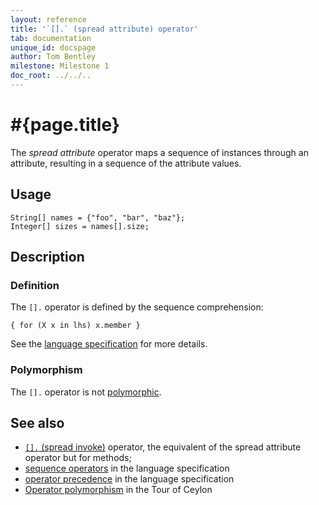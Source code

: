 ```yaml
---
layout: reference
title: '`[].` (spread attribute) operator'
tab: documentation
unique_id: docspage
author: Tom Bentley
milestone: Milestone 1
doc_root: ../../..
---
```


# #{page.title}

The *spread attribute* operator maps a sequence of instances through an 
attribute, resulting in a sequence of the attribute values.

## Usage 

    String[] names = {"foo", "bar", "baz"};
    Integer[] sizes = names[].size;

## Description

### Definition

The `[].` operator is defined by the sequence comprehension:

<!-- check:none -->
    { for (X x in lhs) x.member }

See the [language specification](#{page.doc_root}/#{site.urls.spec_relative}#listmap) for 
more details.

### Polymorphism

The `[].` operator is not [polymorphic](#{page.doc_root}/reference/operator/operator-polymorphism). 

## See also

* [`[].` (spread invoke)](../spread-invoke) operator, the equivalent of the 
  spread attribute operator but for methods;
* [sequence operators](#{page.doc_root}/#{site.urls.spec_relative}#listmap) in the 
  language specification
* [operator precedence](#{page.doc_root}/#{site.urls.spec_relative}#operatorprecedence) in the 
  language specification
* [Operator polymorphism](#{page.doc_root}/tour/language-module/#operator_polymorphism) 
  in the Tour of Ceylon

